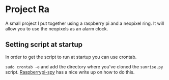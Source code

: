 # Project Ra

A small project I put together using a raspberry pi and a neopixel ring. It will allow you to use the neopixels as an alarm clock. 

## Setting script at startup
 In order to get the script to run at startup you can use crontab. 
 
 `sudo crontab -e` and add the directory where you've cloned the `sunrise.py` script. 
 [Raspberrypi-spy](http://www.raspberrypi-spy.co.uk/2013/07/running-a-python-script-at-boot-using-cron/, "Raspberrypi-spy.co.uk") has a nice write up on how to do this.
